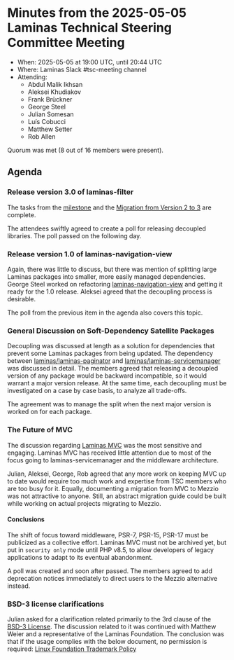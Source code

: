 # Minutes from the 2025-05-05 Laminas Technical Steering Committee Meeting

- When: 2025-05-05 at 19:00 UTC, until 20:44 UTC
- Where: Laminas Slack #tsc-meeting channel
- Attending:
    - Abdul Malik Ikhsan
    - Aleksei Khudiakov
    - Frank Brückner
    - George Steel
    - Julian Somesan
    - Luís Cobucci
    - Matthew Setter
    - Rob Allen

Quorum was met (8 out of 16 members were present).

## Agenda

### Release version 3.0 of laminas-filter

The tasks from the [milestone](https://github.com/laminas/laminas-filter/milestone/4) and the [Migration from Version 2 to 3](https://github.com/laminas/laminas-filter/blob/3.0.x/docs/book/v3/migration/v2-to-v3.md) are complete.

The attendees swiftly agreed to create a poll for releasing decoupled libraries.
The poll passed on the following day.

### Release version 1.0 of laminas-navigation-view

Again, there was little to discuss, but there was mention of splitting large Laminas packages into smaller, more easily managed dependencies.
George Steel worked on refactoring [laminas-navigation-view](https://github.com/laminas/laminas-navigation-view) and getting it ready for the 1.0 release.
Aleksei agreed that the decoupling process is desirable.

The poll from the previous item in the agenda also covers this topic.

### General Discussion on Soft-Dependency Satellite Packages

Decoupling was discussed at length as a solution for dependencies that prevent some Laminas packages from being updated.
The dependency between [laminas/laminas-paginator](https://github.com/laminas/laminas-paginator) and [laminas/laminas-servicemanager](https://github.com/laminas/laminas-servicemanager) was discussed in detail.
The members agreed that releasing a decoupled version of any package would be backward incompatible, so it would warrant a major version release.
At the same time, each decoupling must be investigated on a case by case basis, to analyze all trade-offs.

The agreement was to manage the split when the next major version is worked on for each package.

### The Future of MVC

The discussion regarding [Laminas MVC](https://github.com/laminas/laminas-mvc) was the most sensitive and engaging.
Laminas MVC has received little attention due to most of the focus going to laminas-servicemanager and the middleware architecture.

Julian, Aleksei, George, Rob agreed that any more work on keeping MVC up to date would require too much work and expertise from TSC members who are too busy for it.
Equally, documenting a migration from MVC to Mezzio was not attractive to anyone.
Still, an abstract migration guide could be built while working on actual projects migrating to Mezzio.

#### Conclusions

The shift of focus toward middleware, PSR-7, PSR-15, PSR-17 must be publicized as a collective effort.
Laminas MVC must not be archived yet, but put in `security only` mode until PHP v8.5, to allow developers of legacy applications to adapt to its eventual abandonment.

A poll was created and soon after passed.
The members agreed to add deprecation notices immediately to direct users to the Mezzio alternative instead.

### BSD-3 license clarifications

Julian asked for a clarification related primarily to the 3rd clause of the [BSD-3 License](https://opensource.org/license/bsd-3-clause).
The discussion related to it was continued with Matthew Weier and a representative of the Laminas Foundation.
The conclusion was that if the usage complies with the below document, no permission is required:
[Linux Foundation Trademark Policy](https://lfprojects.org/policies/trademark-policy/)
